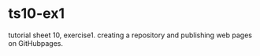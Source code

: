 # ts10-ex1
tutorial sheet 10, exercise1. creating a repository and publishing web pages on GitHubpages.
